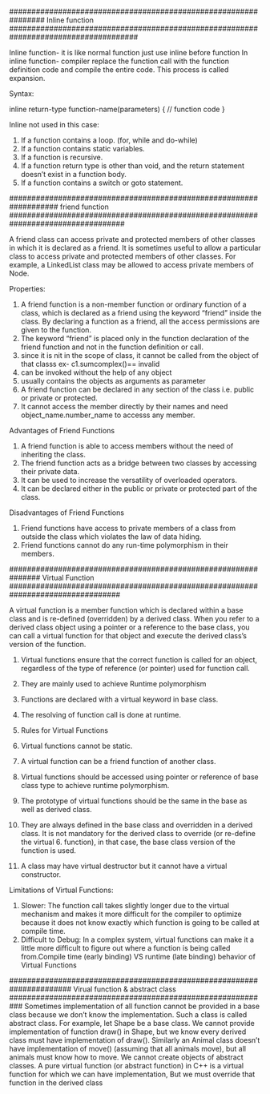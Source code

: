################################################################ Inline function #####################################################################################

Inline function- it is like normal function just use inline before function
In inline function- compiler replace the function call with the function definition code and compile the entire code. This process is called expansion. 

Syntax:

inline return-type function-name(parameters)
{
    // function code
}  

Inline not used in this case:
1) If a function contains a loop. (for, while and do-while) 
2) If a function contains static variables. 
3) If a function is recursive. 
4) If a function return type is other than void, and the return statement doesn’t exist in a function body. 
5) If a function contains a switch or goto statement. 


################################################################### friend function ##################################################################################

A friend class can access private and protected members of other classes in which it is declared as a friend. It is sometimes useful to allow a particular class to access private and protected members of other classes. For example, a LinkedList class may be allowed to access private members of Node.

Properties:
1. A friend function is a non-member function or ordinary function of a class, which is declared as a friend using the keyword “friend” inside the class. By declaring a function as a friend, all the access permissions are given to the function.
2. The keyword “friend” is placed only in the function declaration of the friend function and not in the function definition or call.
3. since it is nit in the scope of class, it cannot be called from the object of that classs ex- c1.sumcomplex()== invalid
4. can be invoked without the help of any object
5. usually contains the objects as arguments as parameter
6. A friend function can be declared in any section of the class i.e. public or private or protected.
7. It cannot access the member directly by their names and need object_name.number_name to accesss any member.

Advantages of Friend Functions
1. A friend function is able to access members without the need of inheriting the class.
2. The friend function acts as a bridge between two classes by accessing their private data.
3. It can be used to increase the versatility of overloaded operators.
4. It can be declared either in the public or private or protected part of the class.

Disadvantages of Friend Functions
1. Friend functions have access to private members of a class from outside the class which violates the law of data hiding.
2. Friend functions cannot do any run-time polymorphism in their members.


############################################################### Virtual Function #################################################################################

A virtual function is a member function which is declared within a base class and is re-defined (overridden) by a derived class. When you refer to a derived class object using a pointer or a reference to the base class, you can call a virtual function for that object and execute the derived class’s version of the function. 

1. Virtual functions ensure that the correct function is called for an object, regardless of the type of reference (or pointer) used for function call.
2. They are mainly used to achieve Runtime polymorphism
3. Functions are declared with a virtual keyword in base class.
4. The resolving of function call is done at runtime.
5. Rules for Virtual Functions

1. Virtual functions cannot be static.
2. A virtual function can be a friend function of another class.
3. Virtual functions should be accessed using pointer or reference of base class type to achieve runtime polymorphism.
4. The prototype of virtual functions should be the same in the base as well as derived class.
5. They are always defined in the base class and overridden in a derived class. It is not mandatory for the derived class to override (or re-define the virtual 6. function), in that case, the base class version of the function is used.
6. A class may have virtual destructor but it cannot have a virtual constructor.
 
Limitations of Virtual Functions:
1. Slower: The function call takes slightly longer due to the virtual mechanism and makes it more difficult for the compiler to optimize because it does not know exactly which function is going to be called at compile time.
2. Difficult to Debug: In a complex system, virtual functions can make it a little more difficult to figure out where a function is being called from.Compile time (early binding) VS runtime (late binding) behavior of Virtual Functions


###################################################################### Virual function & abstract class ###########################################################
Sometimes implementation of all function cannot be provided in a base class because we don’t know the implementation. Such a class is called abstract class.
For example, let Shape be a base class. We cannot provide implementation of function draw() in Shape, but we know every derived class must have implementation of draw(). Similarly an Animal class doesn’t have implementation of move() (assuming that all animals move), but all animals must know how to move. We cannot create objects of abstract classes.
A pure virtual function (or abstract function) in C++ is a virtual function for which we can have implementation, But we must override that function in the derived class
